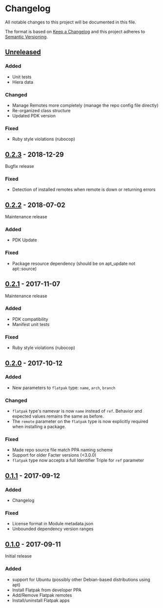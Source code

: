 # Changelog
All notable changes to this project will be documented in this file.

The format is based on [Keep a Changelog](http://keepachangelog.com/en/1.0.0/)
and this project adheres to [Semantic Versioning](http://semver.org/spec/v2.0.0.html).

## [Unreleased]
### Added
- Unit tests
- Hiera data

### Changed
- Manage Remotes more completely (manage the repo config file directly)
- Re-organized class structure
- Updated PDK version

### Fixed
- Ruby style violations (rubocop)

## [0.2.3] - 2018-12-29
Bugfix release
### Fixed
- Detection of installed remotes when remote is down or returning errors

## [0.2.2] - 2018-07-02
Maintenance release
### Added
- PDK Update

### Fixed
- Package resource dependency (should be on apt\_update not apt::source)

## [0.2.1] - 2017-11-07
Maintenance release
### Added
- PDK compatibility
- Manifest unit tests

### Fixed
- Ruby style violations (rubocop)

## [0.2.0] - 2017-10-12
### Added
- New parameters to `flatpak` type: `name`, `arch`, `branch`

### Changed
- `flatpak` type's namevar is now `name` instead of `ref`. Behavior and
  expected values remains the same as before.
- The `remote` parameter on the `flatpak` type is now explicitly required
  when installing a package.

### Fixed
- Made repo source file match PPA naming scheme
- Support for older Facter versions (<3.0.0)
- `flatpak` type now accepts a full Identifier Triple for `ref` parameter

## [0.1.1] - 2017-09-12
### Added
- Changelog

### Fixed
- License format in Module metadata.json
- Unbounded dependency version ranges

## [0.1.0] - 2017-09-11
Initial release
### Added
- support for Ubuntu (possibly other Debian-based distributions using apt)
- Install Flatpak from developer PPA
- Add/Remove Flatpak remotes
- Install/uninstall Flatpak apps

[Unreleased]: https://github.com/brwyatt/puppet-flatpak/compare/v0.2.3...HEAD
[0.2.3]: https://github.com/brwyatt/puppet-flatpak/compare/v0.2.2...v0.2.3
[0.2.2]: https://github.com/brwyatt/puppet-flatpak/compare/v0.2.1...v0.2.2
[0.2.1]: https://github.com/brwyatt/puppet-flatpak/compare/v0.2.0...v0.2.1
[0.2.0]: https://github.com/brwyatt/puppet-flatpak/compare/v0.1.1...v0.2.0
[0.1.1]: https://github.com/brwyatt/puppet-flatpak/compare/v0.1.0...v0.1.1
[0.1.0]: https://github.com/brwyatt/puppet-flatpak/compare/ff5cbee...v0.1.0
